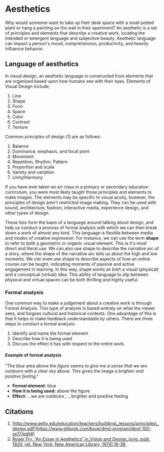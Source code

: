 # Aesthetics

Why would someone want to take up their desk space with a small potted plant or hang a painting on the wall in their apartment? An aesthetic is a set of principles and elements that describe a creative work, locating the intended or emergent language and subjective beauty. Aesthetic language can impact a person's mood, comprehension, productivity, and heavily influence behavior.

## Language of aesthetics

In visual design, an aesthetic language in constructed from elements that are organized based upon how humans see with their eyes. Elements of Visual Design include:

1. Line
2. Shape
3. Form
4. Space
5. Color
6. Contrast
7. Texture

Common principles of design \[1\] are as follows:

1. Balance
2. Dominance, emphasis, and focal point
3. Movement
4. Repetition, Rhythm, Pattern
5. Proportion and scale
6. Variety and variation
7. Unity/Harmony

If you have ever taken an art class in a primary or secondary education curriculum, you were most likely taught those principles and elements to make images. The elements may be specific to visual acuity, however, the principles of design aren't restricted image making. They can be used with sound, architecture, fashion, interactive media, experience design, and other types of design.

These lists form the basis of a language around talking about design, and help us conduct a process of formal analysis with which we can then break down a work of almost any kind. This language is flexible between media and modes of creative expression. For instance, we can use the term **shape** to refer to both a geometric or organic visual element. This is it's most direct and literal use. We can also use shape to describe the narrative arc of a story, where the shape of the narrative arc tells us about the high and low moments. We can even use shape to describe aspects of how an online course can be taught, indicating moments of passive and active engagement in learning. In this way, shape works as both a visual (physical) and a conceptual (virtual) idea. This ability of language to slip between physical and virtual spaces can be both thrilling and highly useful.

### Formal analysis

One common way to make a judgement about a creative work is through Formal Analysis. This type of analysis is based entirely on what the viewer sees, and forgoes cultural and historical contexts. One advantage of this is that it helps to make feedback understandable by others. There are three steps to conduct a formal analysis:

1. Identify and name the formal element
2. Describe how it is being used
3. Discuss the effect it has with respect to the entire work.

#### Example of formal analysis

"The _blue_ area _above the figure_ seems to _give me a sense that we are outdoors_ with a clear sky above. This gives the image a _brighter and positive feeling_."

- **Formal element:** blue
- **How it is being used:** above the figure 
- **Effect:** ...we are outdoors
, ...brighter and positive feeling

## Citations

1. [http://www.getty.edu/education/teachers/building\_lessons/principles\_design.pdf](https://www.gitbook.com/book/dmd-program/dmd-100-sp17/edit#)
2. [Roger Fry, “An Essay in Aesthetics” in_Vision and Design_\(orig. publ. 1920; rpt. New York: New American Library, 1974\),16-38.](https://www.gitbook.com/book/dmd-program/dmd-100-sp17/edit#) 



